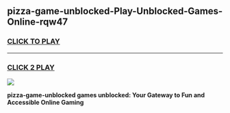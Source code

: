 
## pizza-game-unblocked-Play-Unblocked-Games-Online-rqw47
<h3>
<a href="https://premium76.site?title=pizza-game-unblocked&ref=25A">CLICK TO PLAY</a></h3>
<hr>

<h3>
<a href="https://premium76.site?title=pizza-game-unblocked&ref=25A">CLICK 2 PLAY</a>
  
</h3>

<a href="https://premium76.site?title=pizza-game-unblocked&ref=25A"><img src="https://clearcache.store/games.png"></a>


**pizza-game-unblocked games unblocked: Your Gateway to Fun and Accessible Online Gaming**
